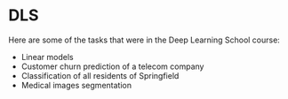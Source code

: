 # DLS
Here are some of the tasks that were in the Deep Learning School course:
- Linear models
- Customer churn prediction of a telecom company
- Classification of all residents of Springfield
- Medical images segmentation
